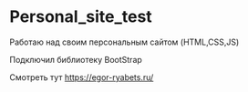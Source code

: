 # Personal_site_test
Работаю над своим персональным сайтом (HTML,CSS,JS)

Подключил библиотеку BootStrap

Смотреть тут https://egor-ryabets.ru/
